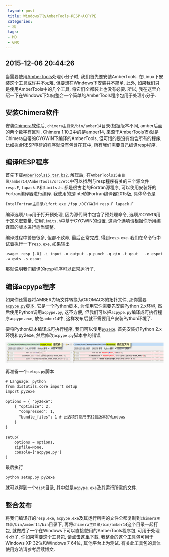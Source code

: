 ```yaml
---
 layout: post
 title: Windows下的AmberTools+RESP+ACPYPE
 categories:
 - 科
 tags:
 - MD
 - GMX
---
```


## 2015-12-06 20:44:26

当需要使用[AmberTools](http://ambermd.org/#AmberTools)处理小分子时, 我们首先要安装AmberTools. 在Linux下安装这个工具或许并不太难, 但要想在Windows下安装并不简单. 此外, 如果我们只是使用AmberTools中的几个工具, 将它们全都装上也没有必要. 所以, 我在这里介绍一下在Windows下如何整合一个简单的AmberTools程序包用于处理小分子.

## 安装Chimera软件

安装[Chimera软件](https://www.cgl.ucsf.edu/chimera/)后, `chimera主目录/bin/amber14`目录(根据版本不同, amber后面的两个数字有区别. Chimera 1.10.2中的是amber14, 来源于AmberTools15)就是Chimera自带的CYGWIN下编译的AmberTools, 但可惜的是没有包含所有的程序, 比如拟合RESP电荷的程序就没有包含在其中, 所有我们需要自己编译resp程序.

## 编译RESP程序

首先下载[`AmberTools15.tar.bz2`](http://ambermd.org/AmberTools15-get.html). 解压后, 在`AmberTools15主目录/amber14/AmberTools/src/etc`中可以找到与resp程序有关的三个源文件`resp.F`, `lapack.F`和`limits.h`. 都是很古老的Fortran源程序, 可以使用安装好的Fortran编译器进行编译. 我使用的是Intel的Fortran编译器2015版, 具体命令是

	IntelFortran主目录/ifort.exe /fpp /DCYGWIN resp.F lapack.F

编译选项`/fpp`用于打开预处理, 因为源代码中包含了预处理命令, 选项`/DCYGWIN`用于定义宏变量, 使用`limits.h`中基于CYGWIN的设置. 这两个选项请根据你所用编译器的版本进行适当调整.

编译过程中警告很多, 但都不致命, 最后正常完成, 得到`resp.exe`. 我们在命令行中试着执行一下`resp.exe`, 如果输出

	usage: resp [-O] -i input -o output -p punch -q qin -t qout   -e espot -w qwts -s esout

那就说明我们编译的resp程序可以正常运行了.

## 编译acpype程序

如果你还需要将AMBER力场文件转换为GROMACS的拓扑文件, 那你需要[`acpype.py`脚本](http://svn.code.sf.net/p/ccpn/code/branches/stable/ccpn/python/acpype/). 它是一个Python脚本, 为使用它你需要先安装Python 2.x环境, 然后使用Python调用`acpype.py`, 这不方便, 但我们可以把`acpype.py`编译成可执行程序`acpype.exe`, 放在`amber14`中, 这样发布后就不需要用户安装Python环境了.

要将Python脚本编译成可执行程序, 我们可以使用[`py2exe`](http://www.py2exe.org/). 首先安装好Python 2.x环境和py2exe, 然后修改`acpype.py`脚本中的错误

![](/pic/GMX_acpype.png)

再准备一个`setup.py`脚本

<pre class="line-numbers" data-start="0"><code class="language-bash"># Language: python
from distutils.core import setup
import py2exe

options = { "py2exe": 
	{ "optimize": 2,
	  "compressed": 1,
	  "bundle_files": 1 # 此选项只能用于32位版本的Windows
	}
}

setup(
	options = options,
	zipfile=None,
	console=['acpype.py']
)
</code></pre>

最后执行

	python setup.py py2exe

就可以得到一个`dist`目录, 其中就是`acpype.exe`及其运行所需的文件.

## 整合发布

将我们编译好的`resp.exe`, `acpype.exe`及其运行所需的文件全都复制到`chimera主目录/bin/amber14/bin`目录下, 再将`chimera主目录/bin/amber14`这个目录一起打包, 就做成了一个在Windows下可以直接使用的AmberTools程序包, 可用于处理小分子. 你如果需要这个工具包, 请点击[这里](/Prog/amber14.zip)下载. 我整合的这个工具包可用于Windows XP 32位和Windows 7 64位, 其他平台上为测试. 有关此工具包的具体使用方法请参考后续博文.
